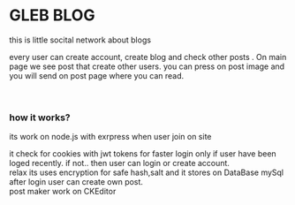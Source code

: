 <h1>GLEB BLOG</h1>
    <p>this is little socital network about blogs</p>
    every user can create account, create blog and check other posts .
    On main page we see post that create other users. you can press on post image and you will send on post page where you can read.<br>
<br>
<br>    
<h3>how it works?</h3>

its work on node.js with exrpress when user join on site

it check for cookies with jwt tokens for faster login only if user have been loged recently.
if not.. then user can login or create account.
<br>
relax its uses encryption for safe hash,salt and it stores on DataBase mySql
<br>
after login user can create own post. <br> 
post maker work on CKEditor 
